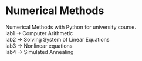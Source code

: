 # Numerical Methods
Numerical Methods with Python for university course.  
lab1 -> Computer Arithmetic  
lab2 -> Solving System of Linear Equations  
lab3 -> Nonlinear equations  
lab4 -> Simulated Annealing  
